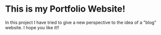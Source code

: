 # This is my Portfolio Website!

In this project I have tried to give a new perspective to the idea of a "blog" website. I hope you like it!!
